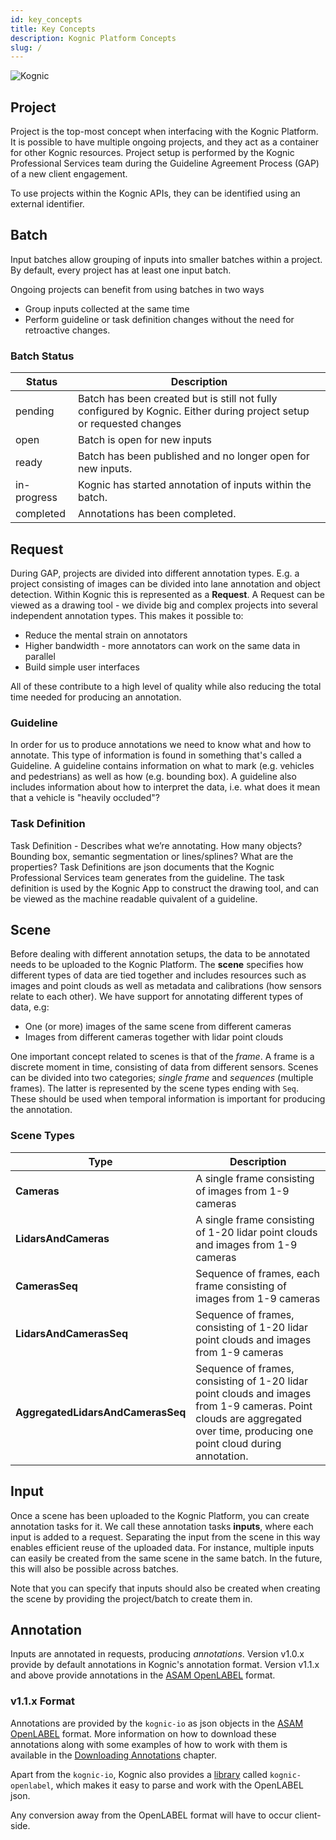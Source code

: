 ```yaml
---
id: key_concepts
title: Key Concepts
description: Kognic Platform Concepts
slug: /
---
```


![Kognic](/img/kognic-domain.png)

## Project

Project is the top-most concept when interfacing with the Kognic Platform. It is possible to have multiple ongoing projects, and they act as a container for other Kognic resources.
Project setup is performed by the Kognic Professional Services team during the Guideline Agreement Process (GAP) of a new client engagement.

To use projects within the Kognic APIs, they can be identified using an external identifier.

## Batch

Input batches allow grouping of inputs into smaller batches within a project. By default, every project has at least one input batch.

Ongoing projects can benefit from using batches in two ways

- Group inputs collected at the same time
- Perform guideline or task definition changes without the need for retroactive changes.

### Batch Status

| Status      | Description                                                                                                          |
|-------------|----------------------------------------------------------------------------------------------------------------------|
| pending     | Batch has been created but is still not fully configured by Kognic. Either during project setup or requested changes |
| open        | Batch is open for new inputs                                                                                         |
| ready       | Batch has been published and no longer open for new inputs.                                                          |
| in-progress | Kognic has started annotation of inputs within the batch.                                                            |
| completed   | Annotations has been completed.                                                                                      |

## Request

During GAP, projects are divided into different annotation types. E.g. a project consisting of images can be divided
into lane annotation and object detection. Within Kognic this is represented as a **Request**.
A Request can be viewed as a drawing tool - we divide big and complex projects into several independent annotation types.
This makes it possible to:

- Reduce the mental strain on annotators
- Higher bandwidth - more annotators can work on the same data in parallel
- Build simple user interfaces

All of these contribute to a high level of quality while also reducing the total time needed for producing an annotation.

### Guideline

In order for us to produce annotations we need to know what and how to annotate. This type of information is found in something that's called a Guideline. A guideline contains information on what to mark (e.g. vehicles and pedestrians) as well as how (e.g. bounding box). A guideline also includes information about how to interpret the data, i.e. what does it mean that a vehicle is "heavily occluded"?

### Task Definition

Task Definition - Describes what we’re annotating. How many objects? Bounding box, semantic segmentation or lines/splines? What are the properties? Task Definitions are json documents that the Kognic Professional Services team generates from the guideline. The task definition is used by the Kognic App to construct the drawing tool, and can be viewed as the machine readable quivalent of a guideline.

## Scene

Before dealing with different annotation setups, the data to be annotated needs to be uploaded to the Kognic Platform. 
The **scene** specifies how different types of data are tied together and includes resources such as images
and point clouds as well as metadata and calibrations (how sensors relate to each other). We have support for annotating
different types of data, e.g:

- One (or more) images of the same scene from different cameras
- Images from different cameras together with lidar point clouds

One important concept related to scenes is that of the _frame_. A frame is a discrete moment in time, 
consisting of data from different sensors. Scenes can be divided into two categories; _single frame_ and _sequences_ 
(multiple frames). The latter is represented by the scene types ending with `Seq`. These should be used when temporal
information is important for producing the annotation.

### Scene Types
| Type                              | Description                                                                                                                                                                |
|-----------------------------------|----------------------------------------------------------------------------------------------------------------------------------------------------------------------------|
| **Cameras**                       | A single frame consisting of images from 1-9 cameras                                                                                                                       |
| **LidarsAndCameras**              | A single frame consisting of 1-20 lidar point clouds and images from 1-9 cameras                                                                                           |
| **CamerasSeq**                    | Sequence of frames, each frame consisting of images from 1-9 cameras                                                                                                       |
| **LidarsAndCamerasSeq**           | Sequence of frames, consisting of 1-20 lidar point clouds and images from 1-9 cameras                                                                                      |
| **AggregatedLidarsAndCamerasSeq** | Sequence of frames, consisting of 1-20 lidar point clouds and images from 1-9 cameras. Point clouds are aggregated over time, producing one point cloud during annotation. |



## Input

Once a scene has been uploaded to the Kognic Platform, you can create annotation tasks for it. We call these annotation
tasks **inputs**, where each input is added to a request. Separating the input from the scene in this way enables 
efficient reuse of the uploaded data. For instance, multiple inputs can easily be created from the same scene in the 
same batch. In the future, this will also be possible across batches.

Note that you can specify that inputs should also be created when creating the scene by providing the project/batch
to create them in.


## Annotation

Inputs are annotated in requests, producing _annotations_. Version v1.0.x provide by default annotations in Kognic's
annotation format. Version v1.1.x and above provide annotations in the [ASAM OpenLABEL](https://www.asam.net/project-detail/asam-openlabel-v100/) format.

### v1.1.x Format
Annotations are provided by the `kognic-io` as json objects in the [ASAM OpenLABEL](openlabel/openlabel-format) format.
More information on how to download these annotations along with some examples of how to work with them is available 
in the [Downloading Annotations](kognic-io/annotations.md) chapter.

Apart from the `kognic-io`, Kognic also provides a [library](openlabel/python-client) called `kognic-openlabel`,
which makes it easy to parse and work with the OpenLABEL json.

Any conversion away from the OpenLABEL format will have to occur client-side.

